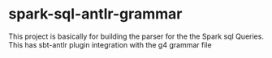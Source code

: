 # spark-sql-antlr-grammar

This project is basically for building the parser for the the Spark sql Queries. This has sbt-antlr plugin integration with the g4 grammar file
